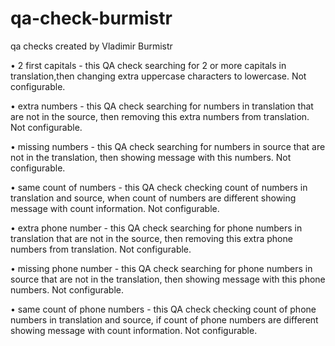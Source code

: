 # qa-check-burmistr
qa checks created by Vladimir Burmistr

• 2 first capitals - this QA check searching for 2 or more capitals in translation,then changing extra uppercase characters to lowercase. Not configurable.

• extra numbers - this QA check searching for numbers in translation that are not in the source, then removing this extra numbers from translation. Not configurable.

• missing numbers - this QA check searching for numbers in source that are not in the translation, then showing message with this numbers. Not configurable.

• same count of numbers - this QA check checking count of numbers in translation and source, when count of numbers are different showing message with count information. Not configurable.

• extra phone number - this QA check searching for phone numbers in translation that are not in the source, then removing this extra phone numbers from translation. Not configurable.

• missing phone number - this QA check searching for phone numbers in source that are not in the translation, then showing message with this phone numbers. Not configurable.

• same count of phone numbers - this QA check checking count of phone numbers in translation and source, if count of phone numbers are different showing message with count information. Not configurable.

